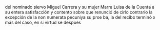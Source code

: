 del nominado siervo Miguel Carrera y su mujer Marra Luisa de la Cuenta a su entera satisfacción y contento sobre que renunció de cirlo contrario la excepción de la non numerata pecuniya su proe ba, la del recibo terminó x más del caso, en si virtud se despues